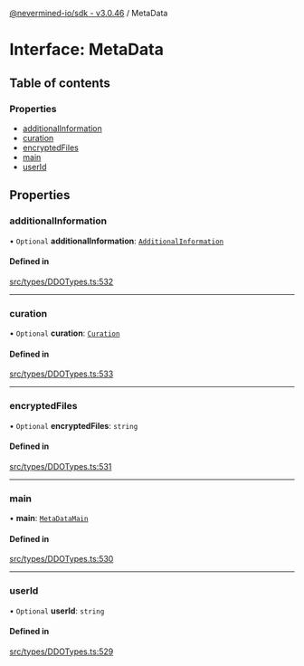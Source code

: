 [@nevermined-io/sdk - v3.0.46](../code-reference.md) / MetaData

# Interface: MetaData

## Table of contents

### Properties

- [additionalInformation](MetaData.md#additionalinformation)
- [curation](MetaData.md#curation)
- [encryptedFiles](MetaData.md#encryptedfiles)
- [main](MetaData.md#main)
- [userId](MetaData.md#userid)

## Properties

### additionalInformation

• `Optional` **additionalInformation**: [`AdditionalInformation`](AdditionalInformation.md)

#### Defined in

[src/types/DDOTypes.ts:532](https://github.com/nevermined-io/sdk-js/blob/5c9d0f7d6fcba54812075b53cb60060936ceb745/src/types/DDOTypes.ts#L532)

---

### curation

• `Optional` **curation**: [`Curation`](Curation.md)

#### Defined in

[src/types/DDOTypes.ts:533](https://github.com/nevermined-io/sdk-js/blob/5c9d0f7d6fcba54812075b53cb60060936ceb745/src/types/DDOTypes.ts#L533)

---

### encryptedFiles

• `Optional` **encryptedFiles**: `string`

#### Defined in

[src/types/DDOTypes.ts:531](https://github.com/nevermined-io/sdk-js/blob/5c9d0f7d6fcba54812075b53cb60060936ceb745/src/types/DDOTypes.ts#L531)

---

### main

• **main**: [`MetaDataMain`](MetaDataMain.md)

#### Defined in

[src/types/DDOTypes.ts:530](https://github.com/nevermined-io/sdk-js/blob/5c9d0f7d6fcba54812075b53cb60060936ceb745/src/types/DDOTypes.ts#L530)

---

### userId

• `Optional` **userId**: `string`

#### Defined in

[src/types/DDOTypes.ts:529](https://github.com/nevermined-io/sdk-js/blob/5c9d0f7d6fcba54812075b53cb60060936ceb745/src/types/DDOTypes.ts#L529)
